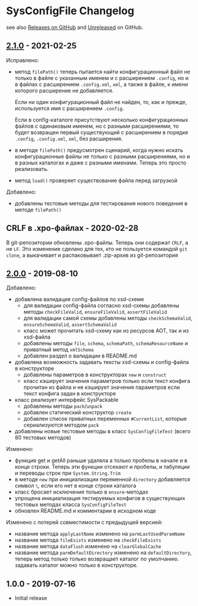 # SysConfigFile Changelog

see also [Releases on GitHub](https://github.com/mazzy-ax/SysConfigFile/releases) and [Unreleased](https://github.com/mazzy-ax/SysConfigFile/compare/2.1.0...main) on GitHub.

## [2.1.0](https://github.com/mazzy-ax/SysConfigFile/compare/2.0.0...2.1.0) - 2021-02-25

Исправлено:

* метод `filePath()` теперь пытается найти конфигурационный файл не только в файле с указанным именем и с расширением `.config`,
  но и в файлах с расширением `.config.xml`, `xml`, а также в файле, к имени которого расширение не добавляется.

  Если ни один конфигурационный файл не найден, то, как и прежде, используется имя с расширением `.config`.

  Если в config-каталоге присутствуют несколько конфигурационных файлов с одинаковым именем, но с разными расширениями,
  то будет возвращен первый существующий с расширением в порядке `.config`, `.config.xml`, `xml`, без расширения.

* в методе `filePath()` предусмотрен сценарий, когда нужно искать конфигурационные файлы не только с разными расширениями,
  но и в разных каталогах и даже с разными именами. Теперь это просто реализовать.

* метод `load()` проверяет существование файла перед загрузкой

Добавлено:

* добавлены тестовые методы для тестирования нового поведения в методе `filePath()`

## CRLF в .xpo-файлах - 2020-02-28

В git-репозитории обновлены .xpo-файлы. Теперь они содержат `CRLF`, а не `LF`.
Это изменение сделано для тех, кто не пользуется командой `git clone`, а выкачивает и распаковывает .zip-архив из git-репозитория

## [2.0.0](https://github.com/mazzy-ax/SysConfigFile/compare/1.0.0...2.0.0) - 2019-08-10

Добавлено:

* добавлена валидация config-файлов по xsd-схеме
  * для валидации config-файла согласно xsd-схемы добавлены методы `checkFileValid`, `ensureFileValid`, `assertFileValid`
  * для валидации самой схемы добавлены методы `checkSchemaValid`, `ensureSchemaValid`, `assertSchemaValid`
  * класс может прочитать xsd-схему как из ресурсов AOT, так и из xsd-файла
  * добавлены методы `file`, `schema`, `schemaPath`, `schemaResourceName` и приватный метод `xmlSchema`
  * добавлен раздел о валидации в README.md
* добавлена возможность задавать тексты xsd-схемы и config-файла в конструкторе
  * добавлены параметров в конструкторах `new` и `construct`
  * класс кэширует значения параметров только если текст конфига прочитан из файла и не кэширует значения параметров если текст конфига задан в конструкторе
* класс реализует интерфейс SysPackable
  * добавлены методы `pack`/`unpack`
  * добавлен статический конструктор `create`
  * добавлен список приватных переменных `#CurrentList`, которые сериализуются методом `pack`
* добавлены новые тестовые методы в класс `SysConfigFileTest` (всего 80 тестовых методов)

Изменено:

* функция get и getAll раньше удаляла а только пробелы в начале и в конце строки. Теперь эти функции отсекают и пробелы, и табуляции и переводы строк при `System.String.Trim`
* в методе `new` при инициализации переменной `directory` добавляется символ `\`, если его нет в конце строки каталога
* класс бросает исключения только в `ensure`-методах
* упрощена инициализация тестируемых конфигов в существующих тестовых методах класса `SysConfigFileTest`
* обновлен README.md и комментарии в исходном коде

Изменено с потерей совместимости с предыдущей версией:

* название метода `applyLastName` изменено на `parmLastUsedParamName`
* название метода `fileExists` изменено на `checkFileExists`
* название метода `dataFlush` изменено на `clearGlobalCache`
* название метода `parmDefaultDirectory` изменено на `defaultDirectory`, теперь метод только только возвращает каталог по умолчанию. задавать каталог можно только в конструкторе.

## 1.0.0 - 2019-07-16

* Initial release
